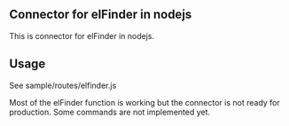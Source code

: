 ## Connector for elFinder in nodejs

This is connector for elFinder in nodejs.

## Usage

See sample/routes/elfinder.js

Most of the elFinder function is working but the connector is not ready for production.
Some commands are not implemented yet. 
